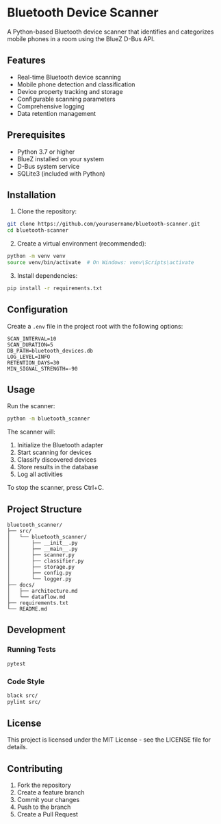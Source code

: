 # Bluetooth Device Scanner

A Python-based Bluetooth device scanner that identifies and categorizes mobile phones in a room using the BlueZ D-Bus API.

## Features

- Real-time Bluetooth device scanning
- Mobile phone detection and classification
- Device property tracking and storage
- Configurable scanning parameters
- Comprehensive logging
- Data retention management

## Prerequisites

- Python 3.7 or higher
- BlueZ installed on your system
- D-Bus system service
- SQLite3 (included with Python)

## Installation

1. Clone the repository:
```bash
git clone https://github.com/yourusername/bluetooth-scanner.git
cd bluetooth-scanner
```

2. Create a virtual environment (recommended):
```bash
python -m venv venv
source venv/bin/activate  # On Windows: venv\Scripts\activate
```

3. Install dependencies:
```bash
pip install -r requirements.txt
```

## Configuration

Create a `.env` file in the project root with the following options:

```env
SCAN_INTERVAL=10
SCAN_DURATION=5
DB_PATH=bluetooth_devices.db
LOG_LEVEL=INFO
RETENTION_DAYS=30
MIN_SIGNAL_STRENGTH=-90
```

## Usage

Run the scanner:
```bash
python -m bluetooth_scanner
```

The scanner will:
1. Initialize the Bluetooth adapter
2. Start scanning for devices
3. Classify discovered devices
4. Store results in the database
5. Log all activities

To stop the scanner, press Ctrl+C.

## Project Structure

```
bluetooth_scanner/
├── src/
│   └── bluetooth_scanner/
│       ├── __init__.py
│       ├── __main__.py
│       ├── scanner.py
│       ├── classifier.py
│       ├── storage.py
│       ├── config.py
│       └── logger.py
├── docs/
│   ├── architecture.md
│   └── dataflow.md
├── requirements.txt
└── README.md
```

## Development

### Running Tests
```bash
pytest
```

### Code Style
```bash
black src/
pylint src/
```

## License

This project is licensed under the MIT License - see the LICENSE file for details.

## Contributing

1. Fork the repository
2. Create a feature branch
3. Commit your changes
4. Push to the branch
5. Create a Pull Request
